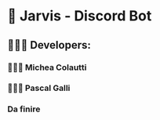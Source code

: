 
# 🤖 Jarvis - Discord Bot

## 👨🏼‍💻 Developers:
### 👨🏼‍💻 Michea Colautti
### 👨🏼‍💻 Pascal Galli

### Da finire
